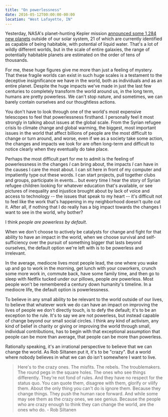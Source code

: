 ```yaml
---
title: "On powerlessness"
date: 2016-05-12T00:00:00-00:00
location: "West Lafayette, IN"
---
```


Yesterday, NASA's planet-hunting Kepler mission [announced some 1,284 new planets](/newsarchive) outside of our solar system, 21 of which are currently identified as capable of being habitable, with potential of liquid water. That's a lot of wildly different worlds, but in the scale of entire galaxies, the range of potentially habitable planets are estimated on the order of tens of thousands.

For me, these huge figures give me more than just a feeling of mystery. That these fragile worlds can exist in such huge scales is a testament to the deceptive insignificance we have in the world, both as individuals and as an entire planet. Despite the huge impacts we've made in just the last few centuries to completely transform the world around us, in the long term, humans are pretty powerless. We can't stop nature, and sometimes, we can barely contain ourselves and our thoughtless actions.

You don't have to look through one of the world's most expensive telescopes to feel that powerlessness firsthand. I personally feel it most strongly in talking about issues at the global scale. From the Syrian refugee crisis to climate change and global warming, the biggest, most important issues in the world that affect billions of people are the most difficult to change or turn around, and worse, even if we as a society take some action, the changes and impacts we look for are often long-term and difficult to notice clearly when they eventually do take place.

Perhaps the most difficult part for me to admit is the feeling of powerlessness in the changes _I_ can bring about, the impacts _I_ can have in the causes I care the most about. I can sit here in front of my computer and impatiently type out these words. I can start projects, pull together clubs and groups, participate in events... but every time I hear the story of Syrian refugee children looking for whatever education that's available, or see pictures of inequality and injustice brought about by lack of voice and access to technology -- the issues that speak to my heart -- it's difficult not to feel like the work that's happening in my neighborhood doesn't quite cut it. After all, if nothing that I do really has a big impact towards the changes I want to see in the world, why bother?

I think _people are powerless by default_.

When we don't choose to actively be catalysts for change and fight for that ability to have an impact in the world, when we choose survival and self-sufficiency over the pursuit of something bigger that lasts beyond ourselves, the default option we're left with is to be powerless and irrelevant.

In the average, mediocre lives most people lead, the one where you wake up and go to work in the morning, get lunch with your coworkers, crunch some more work in, commute back, have some family time, and then go to sleep with Netflix tucked under our pillows, people _are_ powerless. Most people won't be remembered a century down humanity's timeline. In a mediocre life, the default option is powerlessness.

To believe in any small ability to be relevant to the world outside of our lives, to believe that whatever work we do can have an impact on improving the lives of people we don't directly touch, is to defy the default; it's to be an exception to the rule. It's to say we are not powerless, but instead capable of change beyond our small social circles. I think any kind of activism, any kind of belief in charity or giving or improving the world through small, individual contributions, has to begin with that exceptional assumption that people can be more than average, that people can be more than powerless.

Rationally speaking, it's an irrational perspective to believe that we can change the world. As Rob Siltanen put it, it's to be "crazy". But a world where nobody believes in what we can do isn't somewhere I want to live.

>Here's to the crazy ones. The misfits. The rebels. The troublemakers. The round pegs in the square holes. The ones who see things differently. They're not fond of rules. And they have no respect for the status quo. You can quote them, disagree with them, glorify or vilify them. About the only thing you can't do is ignore them. Because they change things. They push the human race forward. And while some may see them as the crazy ones, we see genius. Because the people who are crazy enough to think they can change the world, are the ones who do. - Rob Siltanen
